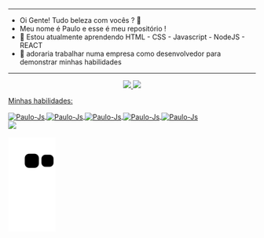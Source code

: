 - ---------------------------------------------------------------------------------------------
- Oi Gente! Tudo beleza com vocês ?  👋
- Meu nome é Paulo e esse é meu repositório ! 
- 🌱 Estou atualmente aprendendo HTML - CSS - Javascript - NodeJS - REACT
- 🤔 adoraria trabalhar numa empresa como desenvolvedor para demonstrar minhas habilidades 
- ---------------------------------------------------------------------------------------------


<div align="center">
  <a href="https://github.com/PauloCollares1">
  <img height="120em" src="https://github-readme-stats.vercel.app/api?username=PauloCollares1&show_icons=true&theme=merko&include_all_commits=true&count_private=true"/>
  <img height="120em" src="https://github-readme-stats.vercel.app/api/top-langs/?username=PauloCollares1&layout=compact&langs_count=7&theme=merko"/>
</div>

  
<div>
  <p>Minhas habilidades:</p>
  <img align="center" alt="Paulo-Js" height="50" width="60" src="https://cdn.jsdelivr.net/gh/devicons/devicon/icons/html5/html5-original-wordmark.svg" />
  <img align="center" alt="Paulo-Js" height="50" width="60" src="https://cdn.jsdelivr.net/gh/devicons/devicon/icons/javascript/javascript-plain.svg" />
  <img align="center" alt="Paulo-Js" height="50" width="60" src="https://cdn.jsdelivr.net/gh/devicons/devicon/icons/nodejs/nodejs-plain.svg" />
  <img align="center" alt="Paulo-Js" height="70" width="80" src="https://cdn.jsdelivr.net/gh/devicons/devicon/icons/express/express-original-wordmark.svg" />
  <img align="center" alt="Paulo-Js" height="70" width="80" src="https://cdn.jsdelivr.net/gh/devicons/devicon/icons/mongodb/mongodb-plain-wordmark.svg" />
</div>

<div>
<a href="https://www.linkedin.com/in/paulo-collares/" target="_blank"><img src="https://img.shields.io/badge/-LinkedIn-%230077B5?style=for-the-badge&logo=linkedin&logoColor=white" target="_blank"></a>  
</div>

![Snake animation](https://github.com/rafaballerini/rafaballerini/blob/output/github-contribution-grid-snake.svg)


